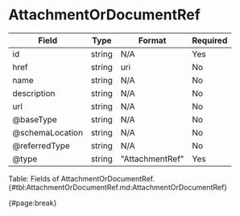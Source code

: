 <!--
    ATTENTION: This file was generated via gradle!
               Do NOT manually edit this file! Any such changes will be overwritten!
-->

# AttachmentOrDocumentRef

| Field | Type | Format | Required |
| ------- | ------- | ------- | --- |
| id | string | N/A | Yes |
| href | string | uri | No |
| name | string | N/A | No |
| description | string | N/A | No |
| url | string | N/A | No |
| @baseType | string | N/A | No |
| @schemaLocation | string | N/A | No |
| @referredType | string | N/A | No |
| @type | string | "AttachmentRef" | Yes |

Table: Fields of AttachmentOrDocumentRef. {#tbl:AttachmentOrDocumentRef.md:AttachmentOrDocumentRef}

{#page:break}
